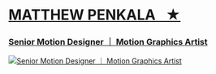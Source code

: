# **[MATTHEW PENKALA &nbsp; ★](https://matthewpenkala.com/)**
### [Senior Motion Designer ｜ Motion Graphics Artist](https://matthewpenkala.com/)

[![Senior Motion Designer ｜ Motion Graphics Artist](https://src.matthewpenkala.com/assets/MTP-SV_OPEN-GRAPH_HOME.jpg)](https://matthewpenkala.com/video-reel)


<!--
**matthewpenkala/matthewpenkala** is a ✨ _special_ ✨ repository because its `README.md` (this file) appears on your GitHub profile.

Here are some ideas to get you started:
- 🔭 I’m currently working on ...
- 🌱 I’m currently learning ...
- 👯 I’m looking to collaborate on ...
- 🤔 I’m looking for help with ...
- 💬 Ask me about ...
- 📫 How to reach me: ...
- 😄 Pronouns: ...
- ⚡ Fun fact: ...
-->
